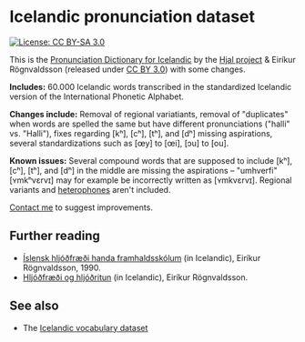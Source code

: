 # Icelandic pronunciation dataset

[![License: CC BY-SA 3.0](https://img.shields.io/badge/License-CC%20BY%203.0-lightgrey.svg)](https://creativecommons.org/licenses/by/3.0/)

This is the [Pronunciation Dictionary for Icelandic](http://malfong.is/?pg=framburdur&lang=en) by the [Hjal project](http://www.malfong.is/index.php?pg=hjal&lang=en) & Eiríkur Rögnvaldsson (released under [CC BY 3.0](https://creativecommons.org/licenses/by/3.0/)) with some changes.

**Includes:** 60.000 Icelandic words transcribed in the standardized Icelandic version of the International Phonetic Alphabet.

**Changes include:** Removal of regional variatiants, removal of "duplicates" when words are spelled the same but have different pronunciations ("halli" vs. "Halli"), fixes regarding [kʰ], [cʰ], [tʰ], and [dʰ] missing aspirations, several standardizations such as [œy] to [œi], [ɔu] to [ou].

**Known issues:** Several compound words that are supposed to include [kʰ], [cʰ], [tʰ], and [dʰ] in the middle are missing the aspirations – "umhverfi" [ʏmkʰvɛrvɪ] may for example be incorrectly written as  [ʏmkvɛrvɪ]. Regional variants and [heterophones](https://en.wikipedia.org/wiki/Heterophone) aren't included.

[Contact me](mailto:egillsigurdur@gmail.com) to suggest improvements.



## Further reading

- [Íslensk hljóðfræði handa framhaldsskólum](https://notendur.hi.is/eirikur/hljfr.pdf) (in Icelandic), Eiríkur Rögnvaldsson, 1990.
- [Hljóðfræði og hljóðritun](https://notendur.hi.is/eirikur/hoi.pdf) (in Icelandic), Eiríkur Rögnvaldsson.

## See also

* The [Icelandic vocabulary dataset](https://github.com/egilll/icelandic-vocabulary-dataset)